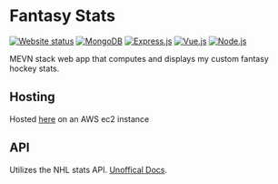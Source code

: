 # Fantasy Stats

[![Website status](https://img.shields.io/website-up-down-green-red/https/ctrainstudios.com.svg?label=Website%20status)](https://ctrainstudios.com)
[![MongoDB](https://img.shields.io/badge/MongoDB-4EA94B?style=square&logo=mongodb&logoColor=white)](https://www.mongodb.com/)
[![Express.js](https://img.shields.io/badge/Express.js-404D59?style=square&logo)](https://expressjs.com/)
[![Vue.js](https://img.shields.io/badge/Vue.js-35495E?style=square&logo=vue.js&logoColor=4FC08D)](https://vuejs.org/)
[![Node.js](https://img.shields.io/badge/Node.js-43853D?style=square&logo=node.js&logoColor=white)](https://nodejs.org/en/)

MEVN stack web app that computes and displays my custom fantasy hockey stats.

## Hosting

Hosted [here](https://ctrainstudios.com) on an AWS ec2 instance

## API

Utilizes the NHL stats API. [Unoffical Docs](https://gitlab.com/dword4/nhlapi/-/blob/master/stats-api.md/).

